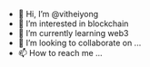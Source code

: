 - 👋 Hi, I’m @vitheiyong
- 👀 I’m interested in blockchain
- 🌱 I’m currently learning web3
- 💞️ I’m looking to collaborate on ...
- 📫 How to reach me ...

<!---
vitheiyong/vitheiyong is a ✨ special ✨ repository because its `README.md` (this file) appears on your GitHub profile.
You can click the Preview link to take a look at your changes.
--->
